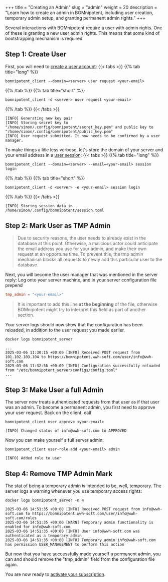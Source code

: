 +++
title = "Creating an Admin"
slug = "admin"
weight = 20
description = "Learn how to create an admin in BOMnipotent, including user creation, temporary admin setup, and granting permanent admin rights."
+++

Several interactions with BOMnipotent require a user with admin rights. One of these is granting a new user admin rights. This means that some kind of bootstrapping mechanism is required.

## Step 1: Create User
First, you will need to [create a user account](/client/basics/account-creation):
{{< tabs >}}
{{% tab title="long" %}}
```
bomnipotent_client --domain=<server> user request <your-email>
```
{{% /tab %}}
{{% tab title="short" %}}
```
bomnipotent_client -d <server> user request <your-email>
```
{{% /tab %}}
{{< /tabs >}}

``` {wrap="false" title="output"}
[INFO] Generating new key pair
[INFO] Storing secret key to "/home/simon/.config/bomnipotent/secret_key.pem" and public key to "/home/simon/.config/bomnipotent/public_key.pem"
[INFO] User request submitted. It now needs to be confirmed by a user manager.
```

To make things a litle less verbose, let's store the domain of your server and your email address in a [user session](/client/basics/user-session/):
{{< tabs >}}
{{% tab title="long" %}}
```
bomnipotent_client --domain=<server> --email=<your-email> session login
```
{{% /tab %}}
{{% tab title="short" %}}
```
bomnipotent_client -d <server> -e <your-email> session login
```
{{% /tab %}}
{{< /tabs >}}

``` {wrap="false" title="output"}
[INFO] Storing session data in /home/simon/.config/bomnipotent/session.toml
```

## Step 2: Mark User as TMP Admin

> Due to security reasons, the user needs to already exist in the database at this point. Otherwise, a malicious actor could anticipate the email address you use for your admin, and make their own request at an opportune time. To prevent this, the tmp admin mechanism blocks all requests to newly add this particular user to the database.

Next, you will become the user manager that was mentioned in the server reply: Log onto your server machine, and in your server configuration file prepend
```toml
tmp_admin = "<your-email>"
```

> It is important to add this line **at the beginning** of the file, otherwise BOMnipotent might try to interpret this field as part of another section.

Your server logs should now show that the configuration has been reloaded, in addition to the user request you made earlier.

```
docker logs bomnipotent_server
```
``` {wrap="false" title="output"}
...
2025-03-06 11:30:15 +00:00 [INFO] Received POST request from 101.102.103.104 to https://bomnipotent.wwh-soft.com/user/info@wwh-soft.com
2025-03-06 11:32:56 +00:00 [INFO] Configuration successfully reloaded from "/etc/bomnipotent_server/configs/config.toml"
...
```

## Step 3: Make User a full Admin

The server now treats authenticated requests from that user as if that user was an admin. To become a permanent admin, you first need to approve your user request. Back on the client, call

```
bomnipotent_client user approve <your-email>
```
``` {wrap="false" title="output"}
[INFO] Changed status of info@wwh-soft.com to APPROVED
```

Now you can make yourself a full server admin:
```
bomnipotent_client user-role add <your-email> admin
```
``` {wrap="false" title="output"}
[INFO] Added role to user
```

## Step 4: Remove TMP Admin Mark

The stat of being a temporary admin is intended to be, well, temporary. The server logs a warning whenever you use temporary access rights:
```
docker logs bomnipotent_server -n 4
```
``` {wrap="false" title="output"}
2025-03-06 14:51:35 +00:00 [INFO] Received POST request from info@wwh-soft.com to https://bomnipotent.wwh-soft.com/user/info@wwh-soft.com/roles
2025-03-06 14:51:35 +00:00 [WARN] Temporary admin functionality is enabled for info@wwh-soft.com
2025-03-06 14:51:35 +00:00 [INFO] User info@wwh-soft.com was authenticated as a temporary admin
2025-03-06 14:51:35 +00:00 [INFO] Temporary admin info@wwh-soft.com has permission USER_MANAGEMENT to perform this action
```

But now that you have successfully made yourself a permanent admin, you can and should remove the "tmp_admin" field from the configuration file again.

You are now ready to [activate your subscription](/server/setup/subscription/).
